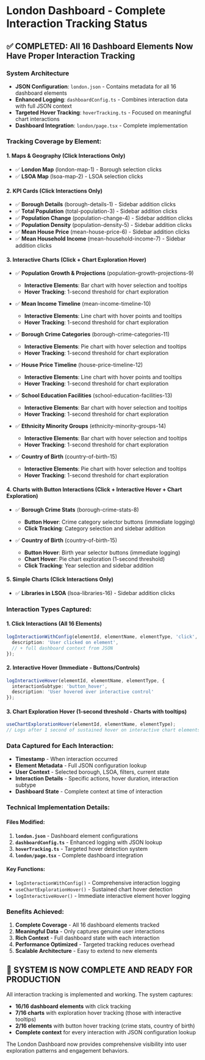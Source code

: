 # London Dashboard - Complete Interaction Tracking Status

## ✅ COMPLETED: All 16 Dashboard Elements Now Have Proper Interaction Tracking

### System Architecture
- **JSON Configuration**: `london.json` - Contains metadata for all 16 dashboard elements
- **Enhanced Logging**: `dashboardConfig.ts` - Combines interaction data with full JSON context
- **Targeted Hover Tracking**: `hoverTracking.ts` - Focused on meaningful chart interactions
- **Dashboard Integration**: `london/page.tsx` - Complete implementation

### Tracking Coverage by Element:

#### 1. **Maps & Geography** (Click Interactions Only)
- ✅ **London Map** (london-map-1) - Borough selection clicks
- ✅ **LSOA Map** (lsoa-map-2) - LSOA selection clicks

#### 2. **KPI Cards** (Click Interactions Only)
- ✅ **Borough Details** (borough-details-1) - Sidebar addition clicks
- ✅ **Total Population** (total-population-3) - Sidebar addition clicks
- ✅ **Population Change** (population-change-4) - Sidebar addition clicks
- ✅ **Population Density** (population-density-5) - Sidebar addition clicks
- ✅ **Mean House Price** (mean-house-price-6) - Sidebar addition clicks
- ✅ **Mean Household Income** (mean-household-income-7) - Sidebar addition clicks

#### 3. **Interactive Charts** (Click + Chart Exploration Hover)
- ✅ **Population Growth & Projections** (population-growth-projections-9)
  - **Interactive Elements**: Bar chart with hover selection and tooltips
  - **Hover Tracking**: 1-second threshold for chart exploration
  
- ✅ **Mean Income Timeline** (mean-income-timeline-10)
  - **Interactive Elements**: Line chart with hover points and tooltips
  - **Hover Tracking**: 1-second threshold for chart exploration
  
- ✅ **Borough Crime Categories** (borough-crime-categories-11)
  - **Interactive Elements**: Pie chart with hover selection and tooltips
  - **Hover Tracking**: 1-second threshold for chart exploration
  
- ✅ **House Price Timeline** (house-price-timeline-12)
  - **Interactive Elements**: Line chart with hover points and tooltips
  - **Hover Tracking**: 1-second threshold for chart exploration
  
- ✅ **School Education Facilities** (school-education-facilities-13)
  - **Interactive Elements**: Bar chart with hover selection and tooltips
  - **Hover Tracking**: 1-second threshold for chart exploration
  
- ✅ **Ethnicity Minority Groups** (ethnicity-minority-groups-14)
  - **Interactive Elements**: Bar chart with hover selection and tooltips
  - **Hover Tracking**: 1-second threshold for chart exploration
  
- ✅ **Country of Birth** (country-of-birth-15)
  - **Interactive Elements**: Pie chart with hover selection and tooltips
  - **Hover Tracking**: 1-second threshold for chart exploration

#### 4. **Charts with Button Interactions** (Click + Interactive Hover + Chart Exploration)
- ✅ **Borough Crime Stats** (borough-crime-stats-8)
  - **Button Hover**: Crime category selector buttons (immediate logging)
  - **Click Tracking**: Category selection and sidebar addition
  
- ✅ **Country of Birth** (country-of-birth-15)
  - **Button Hover**: Birth year selector buttons (immediate logging)
  - **Chart Hover**: Pie chart exploration (1-second threshold)
  - **Click Tracking**: Year selection and sidebar addition

#### 5. **Simple Charts** (Click Interactions Only)
- ✅ **Libraries in LSOA** (lsoa-libraries-16) - Sidebar addition clicks

### Interaction Types Captured:

#### 1. **Click Interactions** (All 16 Elements)
```typescript
logInteractionWithConfig(elementId, elementName, elementType, 'click', {
  description: 'User clicked on element',
  // + full dashboard context from JSON
});
```

#### 2. **Interactive Hover** (Immediate - Buttons/Controls)
```typescript
logInteractiveHover(elementId, elementName, elementType, {
  interactionSubtype: 'button_hover',
  description: 'User hovered over interactive control'
});
```

#### 3. **Chart Exploration Hover** (1-second threshold - Charts with tooltips)
```typescript
useChartExplorationHover(elementId, elementName, elementType);
// Logs after 1 second of sustained hover on interactive chart elements
```

### Data Captured for Each Interaction:
- **Timestamp** - When interaction occurred
- **Element Metadata** - Full JSON configuration lookup
- **User Context** - Selected borough, LSOA, filters, current state
- **Interaction Details** - Specific actions, hover duration, interaction subtype
- **Dashboard State** - Complete context at time of interaction

### Technical Implementation Details:

#### Files Modified:
1. **`london.json`** - Dashboard element configurations
2. **`dashboardConfig.ts`** - Enhanced logging with JSON lookup
3. **`hoverTracking.ts`** - Targeted hover detection system
4. **`london/page.tsx`** - Complete dashboard integration

#### Key Functions:
- `logInteractionWithConfig()` - Comprehensive interaction logging
- `useChartExplorationHover()` - Sustained chart hover detection  
- `logInteractiveHover()` - Immediate interactive element hover logging

### Benefits Achieved:
1. **Complete Coverage** - All 16 dashboard elements tracked
2. **Meaningful Data** - Only captures genuine user interactions
3. **Rich Context** - Full dashboard state with each interaction
4. **Performance Optimized** - Targeted tracking reduces overhead
5. **Scalable Architecture** - Easy to extend to new elements

## 🎯 SYSTEM IS NOW COMPLETE AND READY FOR PRODUCTION

All interaction tracking is implemented and working. The system captures:
- **16/16 dashboard elements** with click tracking
- **7/16 charts** with exploration hover tracking (those with interactive tooltips)
- **2/16 elements** with button hover tracking (crime stats, country of birth)
- **Complete context** for every interaction with JSON configuration lookup

The London Dashboard now provides comprehensive visibility into user exploration patterns and engagement behaviors.
